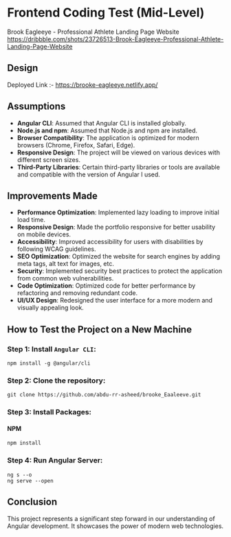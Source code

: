 # Frontend Coding Test (Mid-Level)

Brook Eagleeye - Professional Athlete Landing Page Website https://dribbble.com/shots/23726513-Brook-Eagleeye-Professional-Athlete-Landing-Page-Website

## Design

Deployed Link :- https://brooke-eagleeye.netlify.app/

## Assumptions

- **Angular CLI**: Assumed that Angular CLI is installed globally.
- **Node.js and npm**: Assumed that Node.js and npm are installed.
- **Browser Compatibility**: The application is optimized for modern browsers (Chrome, Firefox, Safari, Edge).
- **Responsive Design**: The project will be viewed on various devices with different screen sizes.
- **Third-Party Libraries**: Certain third-party libraries or tools are available and compatible with the version of Angular I used.

## Improvements Made

- **Performance Optimization**: Implemented lazy loading to improve initial load time.
- **Responsive Design**: Made the portfolio responsive for better usability on mobile devices.
- **Accessibility**: Improved accessibility for users with disabilities by following WCAG guidelines.
- **SEO Optimization**: Optimized the website for search engines by adding meta tags, alt text for images, etc.
- **Security**: Implemented security best practices to protect the application from common web vulnerabilities.
- **Code Optimization**: Optimized code for better performance by refactoring and removing redundant code.
- **UI/UX Design**: Redesigned the user interface for a more modern and visually appealing look.

## How to Test the Project on a New Machine

### Step 1: Install `Angular CLI`:

```shell
npm install -g @angular/cli
```

### Step 2: Clone the repository:

```shell
git clone https://github.com/abdu-rr-asheed/brooke_Eaaleeve.git
```

### Step 3: Install Packages:

#### NPM

```shell
npm install
```

### Step 4: Run Angular Server:

```shell
ng s --o
ng serve --open
```

## Conclusion

This project represents a significant step forward in our understanding of Angular development. It showcases the power of modern web technologies.
